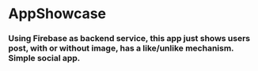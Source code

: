 # AppShowcase

### Using Firebase as backend service, this app just shows users post, with or without image, has a like/unlike mechanism. Simple social app.

